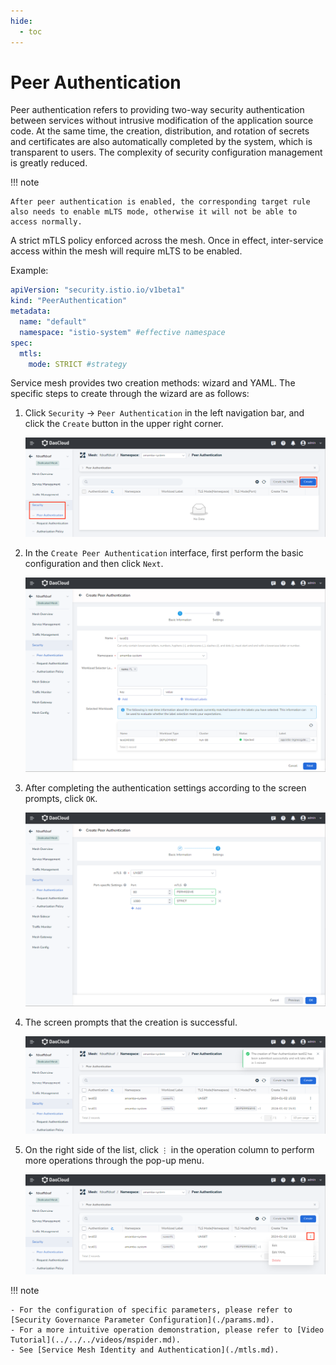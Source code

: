 ```yaml
---
hide:
  - toc
---
```


# Peer Authentication

Peer authentication refers to providing two-way security authentication between services without intrusive modification of the application source code. At the same time, the creation, distribution, and rotation of secrets and certificates are also automatically completed by the system, which is transparent to users. The complexity of security configuration management is greatly reduced.

!!! note

    After peer authentication is enabled, the corresponding target rule also needs to enable mLTS mode, otherwise it will not be able to access normally.

A strict mTLS policy enforced across the mesh. Once in effect, inter-service access within the mesh will require mLTS to be enabled.

Example:

```yaml
apiVersion: "security.istio.io/v1beta1"
kind: "PeerAuthentication"
metadata:
  name: "default"
  namespace: "istio-system" #effective namespace
spec:
  mtls:
    mode: STRICT #strategy
```

Service mesh provides two creation methods: wizard and YAML. The specific steps to create through the wizard are as follows:

1. Click `Security` -> `Peer Authentication` in the left navigation bar, and click the `Create` button in the upper right corner.

    ![Create Peer Authentication](../images/peer01.png)

2. In the `Create Peer Authentication` interface, first perform the basic configuration and then click `Next`.

    ![Basic Info](../images/peer02.png)

3. After completing the authentication settings according to the screen prompts, click `OK`.

    ![Settings](../images/peer03.png)

4. The screen prompts that the creation is successful.

    ![Successfully Created](../images/peer04.png)

5. On the right side of the list, click `⋮` in the operation column to perform more operations through the pop-up menu.

    ![Edit/Delete](../images/peer05.png)

!!! note

    - For the configuration of specific parameters, please refer to [Security Governance Parameter Configuration](./params.md).
    - For a more intuitive operation demonstration, please refer to [Video Tutorial](../../../videos/mspider.md).
    - See [Service Mesh Identity and Authentication](./mtls.md).
